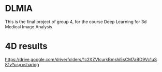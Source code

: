 # DLMIA
This is the final project of group 4, for the course Deep Learning for 3d Medical Image Analysis

# 4D results
https://drive.google.com/drive/folders/1c2XZVIcurkBmshi5sCM7aBD9Vc1uS81v?usp=sharing
